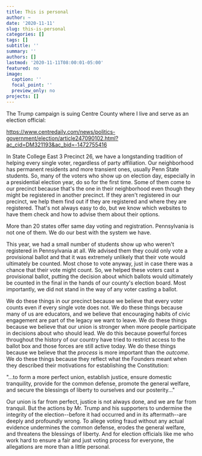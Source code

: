 ```yaml
---
title: This is personal
author: ~
date: '2020-11-11'
slug: this-is-personal
categories: []
tags: []
subtitle: ''
summary: ''
authors: []
lastmod: '2020-11-11T08:00:01-05:00'
featured: no
image:
  caption: ''
  focal_point: ''
  preview_only: no
projects: []
---
```


The Trump campaign is suing Centre County where I live and serve as an election official:

https://www.centredaily.com/news/politics-government/election/article247090102.html?ac_cid=DM321193&ac_bid=-1472755416

In State College East 3 Precinct 26, we have a longstanding tradition of helping every single voter, regardless of party affiliation.
Our neighborhood has permanent residents and more transient ones, usually Penn State students.
So, many of the voters who show up on election day, especially in a presidential election year, do so for the first time.
Some of them come to our precinct because that's the one in their neighborhood even though they might be registered in another precinct.
If they aren't registered in our precinct, we help them find out if they are registered and where they are registered.
That's not always easy to do, but we know which websites to have them check and how to advise them about their options.

More than 20 states offer same day voting and registration.
Pennsylvania is not one of them.
We do our best with the system we have.

This year, we had a small number of students show up who weren't registered in Pennsylvania at all.
We advised them they could only vote a provisional ballot and that it was extremely unlikely that their vote would ultimately be counted.
Most chose to vote anyway, just in case there was a chance that their vote might count.
So, we helped these voters cast a provisional ballot, putting the decision about which ballots would ultimately be counted in the final in the hands of our county's election board.
Most importantly, we did not stand in the way of any voter casting a ballot.

We do these things in our precinct because we believe that every voter counts even if every single vote does not.
We do these things because many of us are educators, and we believe that encouraging habits of civic engagement are part of the legacy we want to leave.
We do these things because we believe that our union is stronger when more people participate in decisions about who should lead.
We do this because powerful forces throughout the history of our country have tried to restrict access to the ballot box and those forces are still active today.
We do these things because we believe that the *process* is more important than the *outcome*.
We do these things because they reflect what the Founders meant when they described their motivations for establishing the Constitution:

"...to form a more perfect union, establish justice, ensure domestic tranquility, provide for the common defense, promote the general welfare, and secure the blessings of liberty to ourselves and our posterity..."

Our union is far from perfect, justice is not always done, and we are far from tranquil.
But the actions by Mr. Trump and his supporters to undermine the integrity of the election--before it had occurred and in its aftermath--are deeply and profoundly wrong.
To allege voting fraud without any actual evidence undermines the common defense, erodes the general welfare, and threatens the blessings of liberty.
And for election officials like me who work hard to ensure a fair and just voting process for everyone, the allegations are more than a little personal.

